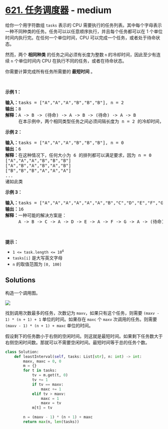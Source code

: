 # [621. 任务调度器](https://leetcode-cn.com/problems/task-scheduler/) - medium

<p>给你一个用字符数组 <code>tasks</code> 表示的 CPU 需要执行的任务列表。其中每个字母表示一种不同种类的任务。任务可以以任意顺序执行，并且每个任务都可以在 1 个单位时间内执行完。在任何一个单位时间，CPU 可以完成一个任务，或者处于待命状态。</p>

<p>然而，两个<strong> 相同种类</strong> 的任务之间必须有长度为整数<strong> </strong><code>n</code><strong> </strong>的冷却时间，因此至少有连续 <code>n</code> 个单位时间内 CPU 在执行不同的任务，或者在待命状态。</p>

<p>你需要计算完成所有任务所需要的<strong> 最短时间</strong> 。</p>

<p> </p>

<p><strong>示例 1：</strong></p>

<pre>
<strong>输入：</strong>tasks = ["A","A","A","B","B","B"], n = 2
<strong>输出：</strong>8
<strong>解释：</strong>A -> B -> (待命) -> A -> B -> (待命) -> A -> B
     在本示例中，两个相同类型任务之间必须间隔长度为 n = 2 的冷却时间，而执行一个任务只需要一个单位时间，所以中间出现了（待命）状态。 </pre>

<p><strong>示例 2：</strong></p>

<pre>
<strong>输入：</strong>tasks = ["A","A","A","B","B","B"], n = 0
<strong>输出：</strong>6
<strong>解释：</strong>在这种情况下，任何大小为 6 的排列都可以满足要求，因为 n = 0
["A","A","A","B","B","B"]
["A","B","A","B","A","B"]
["B","B","B","A","A","A"]
...
诸如此类
</pre>

<p><strong>示例 3：</strong></p>

<pre>
<strong>输入：</strong>tasks = ["A","A","A","A","A","A","B","C","D","E","F","G"], n = 2
<strong>输出：</strong>16
<strong>解释：</strong>一种可能的解决方案是：
     A -> B -> C -> A -> D -> E -> A -> F -> G -> A -> (待命) -> (待命) -> A -> (待命) -> (待命) -> A
</pre>

<p> </p>

<p><strong>提示：</strong></p>

<ul>
	<li><code>1 <= task.length <= 10<sup>4</sup></code></li>
	<li><code>tasks[i]</code> 是大写英文字母</li>
	<li><code>n</code> 的取值范围为 <code>[0, 100]</code></li>
</ul>


## Solutions

构造一个调用图。

![](https://pic.eirture.cn/pics/893c01db5923889a865d7a4fe71de22b9519fc5a673473196ab58f26c1073ed2-image.png)

找到调用次数最多的任务，次数记为 `maxv`，如果只有这个任务，则需要 `(maxv - 1) * (n + 1) + 1` 单位的时间。如果存在 `maxc` 个 `maxv` 次调用的任务。则需要 `(maxv - 1) * (n + 1) + maxc` 单位的时间。

假设剩下的任务数小于右侧的空闲时间。则这就是最短时间。如果剩下任务数大于右侧空闲时间数。那就可以不需要空闲时间。最短时间等于总的任务个数。

```python
class Solution:
    def leastInterval(self, tasks: List[str], n: int) -> int:
        maxv, maxc = 0, 0
        m = {}
        for t in tasks:
            tv = m.get(t, 0)
            tv += 1
            if tv == maxv:
                maxc += 1
            elif tv > maxv:
                maxc = 1
                maxv = tv
            m[t] = tv
        
        n = (maxv - 1) * (n + 1) + maxc
        return max(n, len(tasks)) 
```
